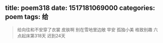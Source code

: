 title: poem318
date: 1517181069000
categories: poem
tags: 给
---
> 给向往和不安穿了衣裳
皮肤啊 别在雪地里边敞
早安
孤独小美
格致别趣
六点起床第318天 迟到24天